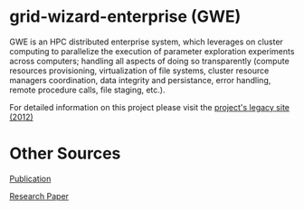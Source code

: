 # grid-wizard-enterprise (GWE)
GWE is an HPC distributed enterprise system, which leverages on cluster computing to parallelize the execution of parameter exploration experiments across computers; handling all aspects of doing so transparently (compute resources provisioning, virtualization of file systems, cluster resource managers coordination, data integrity and persistance, error handling, remote procedure calls, file staging, etc.).

For detailed information on this project please visit the [project's legacy site (2012)](https://marco-ruiz.github.io/grid-wizard-enterprise/)


# Other Sources

[Publication](http://www.springerlink.com/content/j3l733vn48jp1911)

[Research Paper](http://www.i3s.unice.fr/~johan/MICCAI-Grid08/pdf/ruizMICCAIG.pdf)